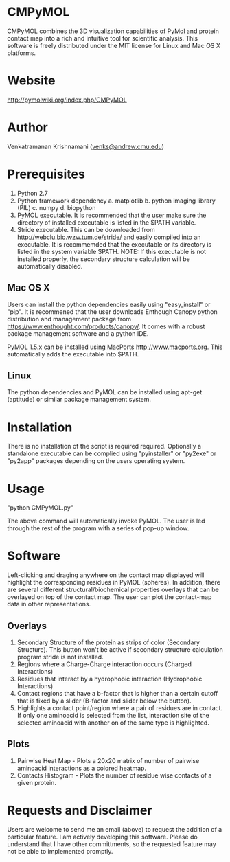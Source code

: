 CMPyMOL
=======
CMPyMOL combines the 3D visualization capabilities of PyMol and protein contact map into a rich and intuitive tool for scientific analysis. This software is freely distributed under the MIT license for Linux and Mac OS X platforms.

Website
=======
http://pymolwiki.org/index.php/CMPyMOL

Author
======
Venkatramanan Krishnamani (venks@andrew.cmu.edu)

Prerequisites
=============
1. Python 2.7
2. Python framework dependency
	a. matplotlib
	b. python imaging library (PIL)
	c. numpy
	d. biopython
3. PyMOL executable. It is recommended that the user make sure the directory of installed executable is listed in the $PATH variable.
4. Stride executable. This can be downloaded from http://webclu.bio.wzw.tum.de/stride/ and easily compiled into an executable. It is recommemded that the executable or its directory is listed in the system variable $PATH. NOTE: If this executable is not installed properly, the secondary structure calculation will be automatically disabled.

Mac OS X
--------
Users can install the python dependencies easily using "easy_install" or "pip". It is recommened that the user downloads Enthough Canopy python distribution and management package from https://www.enthought.com/products/canopy/. It comes with a robust package management software and a python IDE.

PyMOL 1.5.x can be installed using MacPorts http://www.macports.org. This automatically adds the executable into $PATH.

Linux
-----
The python dependencies and PyMOL can be installed using apt-get (aptitude) or similar package management system.


Installation
============
There is no installation of the script is required required. Optionally a standalone executable can be complied using "pyinstaller" or "py2exe" or "py2app" packages depending on the users operating system.

Usage
=====
"python CMPyMOL.py"

The above command will automatically invoke PyMOL. The user is led through the rest of the program with a series of pop-up window.

Software
========
Left-clicking and draging anywhere on the contact map displayed will highlight the corresponding residues in PyMOL (spheres). In addition, there are several different structural/biochemical properties overlays that can be overlayed on top of the contact map. The user can plot the contact-map data in other representations.

Overlays
--------
1. Secondary Structure of the protein as strips of color (Secondary Structure). This button won't be active if secondary structure calculation program stride is not installed.
2. Regions where a Charge-Charge interaction occurs (Charged Interactions)
3. Residues that interact by a hydrophobic interaction (Hydrophobic Interactions)
4. Contact regions that have a b-factor that is higher than a certain cutoff that is fixed by a slider (B-factor and slider below the button).
5. Highlights a contact point/region where a pair of residues are in contact. If only one aminoacid is selected from the list, interaction site of the selected aminoacid with another on of the same type is highlighted.

Plots
-----
1. Pairwise Heat Map - Plots a 20x20 matrix of number of pairwise aminoacid interactions as a colored heatmap.
2. Contacts Histogram - Plots the number of residue wise contacts of a given protein.

Requests and Disclaimer
=======================
Users are welcome to send me an email (above) to request the addition of a particular feature. I am actively developing this software. Please do understand that I have other committments, so the requested feature may not be able to implemented promptly.


